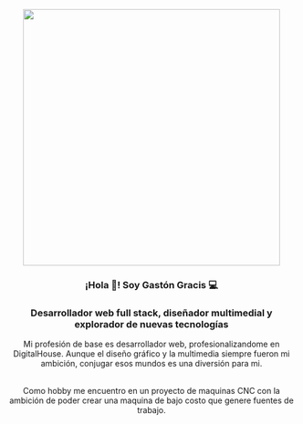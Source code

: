 <p align="center" width="300">
   <img align="center" width="450" src="https://lh3.googleusercontent.com/ogw/ADGmqu9WThxiok9LRXhFx3eONm6h3MTeJKnNbLfVzm27LNM=s900-c-mo" />
   <h3 align="center">¡Hola 👋! Soy Gastón Gracis 💻</h3>
</p>

<h3 align="center">
Desarrollador web full stack, diseñador multimedial y explorador de nuevas tecnologías
</h3>

<p align="center">Mi profesión de base es desarrollador web, profesionalizandome en DigitalHouse. Aunque el diseño gráfico y la multimedia siempre fueron mi ambición, conjugar esos mundos es una diversión para mi. 
<br /><br /></p>
<p align="center">
  Como hobby me encuentro en un proyecto de maquinas CNC con la ambición de poder crear una maquina de bajo costo que genere fuentes de trabajo.<br />
</p>
